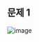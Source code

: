 ## 문제 1 

![image](https://github.com/user-attachments/assets/1189c35e-a07a-47ed-bd21-ca0c66bc24de)
